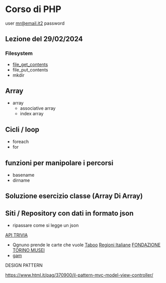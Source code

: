 # Corso di PHP
user 
mr@email.it2
password

## Lezione del 29/02/2024


### Filesystem
- [file_get_contents](https://www.php.net/manual/en/function.file-get-contents.php)
- file_put_contents
- mkdir


## Array 
- array 
  - associative array
  - index array

## Cicli / loop

- foreach
- for

## funzioni per manipolare i percorsi

- basename
- dirname


## Soluzione esercizio classe (Array Di Array) 


## Siti / Repository  con dati in formato json

- ripassare come si legge un json

[API TRIVIA](https://opentdb.com/api_config.php)
  - Qgnuno prende le carte che vuole
[Taboo](https://github.com/Acciaccatura/taboo-game/blob/master/cards.json)
[Regioni Italiane](https://github.com/dakk/Italia.json/blob/master/italia.json)
[FONDAZIONE TORINO MUSEI](https://www.fondazionetorinomusei.it/it/servizi/open-data/)
  - [gam](https://gestione.fondazionetorinomusei.it/media/opendata/COLLEZIONI_GAM.json)




DESIGN PATTERN 

https://www.html.it/pag/370900/il-pattern-mvc-model-view-controller/
